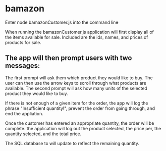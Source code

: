 # bamazon

Enter node bamazonCustomer.js into the command line

When running the bamazonCustomer.js application will first display all of the items available for sale. Included are the ids, names, and prices of products for sale.

## The app will then prompt users with two messages:

The first prompt will ask them which product they would like to buy. The user can then use the arrow keys to scroll through what products are available. The second prompt will ask how many units of the selected product they would like to buy.

If there is not enough of a given item for the order, the app will log the phrase "Insufficient quantity!", prevent the order from going through, and end the appliation.

Once the customer has entered an appropriate quantity, the order will be complete. the application will log out the product selected, the price per, the quantity selected, and the total price.

The SQL database to will update to reflect the remaining quantity.
